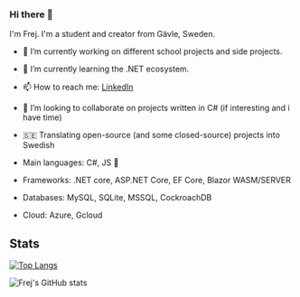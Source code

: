 ### Hi there 👋

I'm Frej. I'm a student and creator from Gävle, Sweden.

- 🔭 I’m currently working on different school projects and side projects.
- 🌱 I’m currently learning the .NET ecosystem. 
- 📫 How to reach me: [LinkedIn](https://www.linkedin.com/in/frejbjornsson)
- 👯 I’m looking to collaborate on projects written in C# (if interesting and i have time)
- 🇸🇪 Translating open-source (and some closed-source) projects into Swedish

- Main languages: C#, JS  🌟
- Frameworks: .NET core, ASP.NET Core, EF Core, Blazor WASM/SERVER
- Databases: MySQL, SQLite, MSSQL, CockroachDB
- Cloud: Azure, Gcloud


## Stats
[![Top Langs](https://github-readme-stats.vercel.app/api/top-langs/?username=FrejBjornsson)](https://github.com/anuraghazra/github-readme-stats)

![Frej's GitHub stats](https://github-readme-stats.vercel.app/api?username=FrejBjornsson&show_icons=true&theme=radical)
